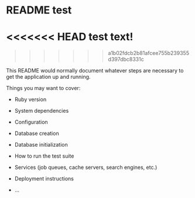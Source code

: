 # README test
<<<<<<< HEAD
test text!
=======
>>>>>>> a1b02fdcb2b81afcee755b239355d397dbc8331c

This README would normally document whatever steps are necessary to get the
application up and running.

Things you may want to cover:

* Ruby version

* System dependencies

* Configuration

* Database creation

* Database initialization

* How to run the test suite

* Services (job queues, cache servers, search engines, etc.)

* Deployment instructions

* ...
